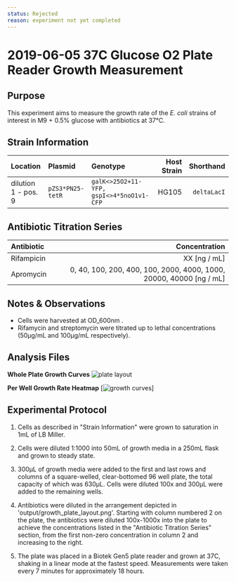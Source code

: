 ```yaml
---
status: Rejected 
reason: experiment not yet completed
---
```


# 2019-06-05 37C Glucose O2 Plate Reader Growth Measurement

## Purpose
This experiment aims to measure the growth rate of the *E. coli* strains of interest in M9 + 0.5% glucose with antibiotics at 37°C.

## Strain Information

| Location | Plasmid | Genotype | Host Strain | Shorthand |
| :------- | :------ | :------- | ----------: | --------: |
| dilution 1 - pos. 9 | `pZS3*PN25-tetR`| `galK<>25O2+11-YFP, gspI<>4*5noO1v1-CFP` |  HG105 |`deltaLacI` |

## Antibiotic Titration Series

| Antibiotic | Concentration |
| :------ | ------------: |
| Rifampicin | XX [ng / mL] |
| Apromycin | 0, 40, 100, 200, 400, 100, 2000, 4000, 1000, 20000, 40000 [ng / mL] |

## Notes & Observations
* Cells were harvested at OD_600nm .
* Rifamycin and streptomycin were titrated up to lethal concentrations (50µg/mL and 100µg/mL respectively).

## Analysis Files

**Whole Plate Growth Curves**
![plate layout](output/delta_glucoseA/gp_output_curves.png)

**Per Well Growth Rate Heatmap**
[![growth curves](output/delta_glucoseA/per_well_doubling_times_heatmap.png)]

## Experimental Protocol

1. Cells as described in "Strain Information" were grown to saturation in 1mL of LB Miller.

2. Cells were diluted 1:1000 into 50mL of growth media in a 250mL flask and grown to steady state.

3. 300µL of growth media were added to the first and last rows and columns of a square-welled, clear-bottomed 96 well plate, the total capacity of which was 630µL. Cells were diluted 100x and 300µL were added to the remaining wells.

4. Antibiotics were diluted in the arrangement depicted in 'output/growth_plate_layout.png'. Starting with column numbered 2 on the plate, the antibiotics were diluted 100x-1000x into the plate to achieve the concentrations listed in the "Antibiotic Titration Series" section, from the first non-zero concentration in column 2 and increasing to the right.

5. The plate was placed in a Biotek Gen5 plate reader and grown at 37C, shaking in a linear mode at the fastest speed. Measurements were taken every 7 minutes for approximately 18 hours.